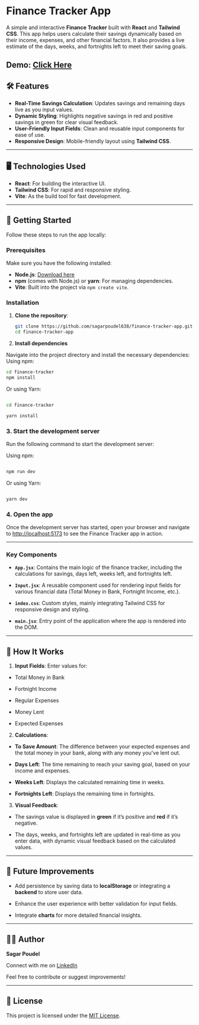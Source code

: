 # Finance Tracker App

A simple and interactive **Finance Tracker** built with **React** and **Tailwind CSS**. This app helps users calculate their savings dynamically based on their income, expenses, and other financial factors. It also provides a live estimate of the days, weeks, and fortnights left to meet their saving goals.
 
 Demo: [Click Here](https://finance-tracker-sagarpoudels-projects.vercel.app/) 
---

## 🛠️ Features

- **Real-Time Savings Calculation**: Updates savings and remaining days live as you input values.
- **Dynamic Styling**: Highlights negative savings in red and positive savings in green for clear visual feedback.
- **User-Friendly Input Fields**: Clean and reusable input components for ease of use.
- **Responsive Design**: Mobile-friendly layout using **Tailwind CSS**.

---

## 🖥️ Technologies Used

- **React**: For building the interactive UI.
- **Tailwind CSS**: For rapid and responsive styling.
- **Vite**: As the build tool for fast development.

---

## 🚀 Getting Started

Follow these steps to run the app locally:

### Prerequisites
Make sure you have the following installed:
- **Node.js**: [Download here](https://nodejs.org/)
- **npm** (comes with Node.js) or **yarn**: For managing dependencies.
- **Vite**: Built into the project via `npm create vite`.

### Installation

1. **Clone the repository**:
   ```bash
   git clone https://github.com/sagarpoudel638/finance-tracker-app.git
   cd finance-tracker-app
 2. **Install dependencies**

Navigate into the project directory and install the necessary dependencies:
Using npm:
```bash
cd finance-tracker
npm install
```

Or using Yarn:

  

```bash

cd finance-tracker

yarn install
```
### 3. Start the development server

Run the following command to start the development server:

  

Using npm:

  

```bash

npm run dev
```
Or using Yarn:

  

```bash

yarn dev
```
### 4. Open the app

Once the development server has started, open your browser and navigate to [http://localhost:5173](http://localhost:5173) to see the Finance Tracker app in action.

  

---

### Key Components

  

- **`App.jsx`**: Contains the main logic of the finance tracker, including the calculations for savings, days left, weeks left, and fortnights left.

- **`Input.jsx`**: A reusable component used for rendering input fields for various financial data (Total Money in Bank, Fortnight Income, etc.).

- **`index.css`**: Custom styles, mainly integrating Tailwind CSS for responsive design and styling.

- **`main.jsx`**: Entry point of the application where the app is rendered into the DOM.

  

---

  

## 🧮 How It Works

  

1. **Input Fields**: Enter values for:

- Total Money in Bank

- Fortnight Income

- Regular Expenses

- Money Lent

- Expected Expenses

  

2. **Calculations**:

- **To Save Amount**: The difference between your expected expenses and the total money in your bank, along with any money you've lent out.

- **Days Left**: The time remaining to reach your saving goal, based on your income and expenses.

- **Weeks Left**: Displays the calculated remaining time in weeks.

- **Fortnights Left**: Displays the remaining time in fortnights.

  

3. **Visual Feedback**:

- The savings value is displayed in **green** if it’s positive and **red** if it’s negative.

- The days, weeks, and fortnights left are updated in real-time as you enter data, with dynamic visual feedback based on the calculated values.

  

---

  





  

## 🌟 Future Improvements

  

- Add persistence by saving data to **localStorage** or integrating a **backend** to store user data.

- Enhance the user experience with better validation for input fields.

- Integrate **charts** for more detailed financial insights.

  

---

  

## 👨‍💻 Author

  

**Sagar Poudel**

Connect with me on [LinkedIn](https://www.linkedin.com/in/sagarpoudel638/)

Feel free to contribute or suggest improvements!

  

---

  

## 📜 License

  

This project is licensed under the [MIT License](./LICENSE).